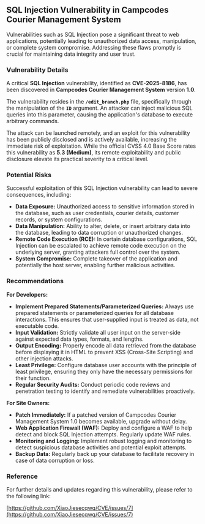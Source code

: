 ## SQL Injection Vulnerability in Campcodes Courier Management System

Vulnerabilities such as SQL Injection pose a significant threat to web applications, potentially leading to unauthorized data access, manipulation, or complete system compromise. Addressing these flaws promptly is crucial for maintaining data integrity and user trust.

### Vulnerability Details

A critical **SQL Injection** vulnerability, identified as **CVE-2025-8186**, has been discovered in **Campcodes Courier Management System** version **1.0**.

The vulnerability resides in the **`/edit_branch.php`** file, specifically through the manipulation of the **`ID`** argument. An attacker can inject malicious SQL queries into this parameter, causing the application's database to execute arbitrary commands.

The attack can be launched remotely, and an exploit for this vulnerability has been publicly disclosed and is actively available, increasing the immediate risk of exploitation. While the official CVSS 4.0 Base Score rates this vulnerability as **5.3 (Medium)**, its remote exploitability and public disclosure elevate its practical severity to a critical level.

### Potential Risks

Successful exploitation of this SQL Injection vulnerability can lead to severe consequences, including:

*   **Data Exposure:** Unauthorized access to sensitive information stored in the database, such as user credentials, courier details, customer records, or system configurations.
*   **Data Manipulation:** Ability to alter, delete, or insert arbitrary data into the database, leading to data corruption or unauthorized changes.
*   **Remote Code Execution (RCE):** In certain database configurations, SQL Injection can be escalated to achieve remote code execution on the underlying server, granting attackers full control over the system.
*   **System Compromise:** Complete takeover of the application and potentially the host server, enabling further malicious activities.

### Recommendations

**For Developers:**

*   **Implement Prepared Statements/Parameterized Queries:** Always use prepared statements or parameterized queries for all database interactions. This ensures that user-supplied input is treated as data, not executable code.
*   **Input Validation:** Strictly validate all user input on the server-side against expected data types, formats, and lengths.
*   **Output Encoding:** Properly encode all data retrieved from the database before displaying it in HTML to prevent XSS (Cross-Site Scripting) and other injection attacks.
*   **Least Privilege:** Configure database user accounts with the principle of least privilege, ensuring they only have the necessary permissions for their function.
*   **Regular Security Audits:** Conduct periodic code reviews and penetration testing to identify and remediate vulnerabilities proactively.

**For Site Owners:**

*   **Patch Immediately:** If a patched version of Campcodes Courier Management System 1.0 becomes available, upgrade without delay.
*   **Web Application Firewall (WAF):** Deploy and configure a WAF to help detect and block SQL Injection attempts. Regularly update WAF rules.
*   **Monitoring and Logging:** Implement robust logging and monitoring to detect suspicious database activities and potential exploit attempts.
*   **Backup Data:** Regularly back up your database to facilitate recovery in case of data corruption or loss.

### Reference

For further details and updates regarding this vulnerability, please refer to the following link:

[https://github.com/XiaoJiesecqwq/CVE/issues/7](https://github.com/XiaoJiesecqwq/CVE/issues/7)